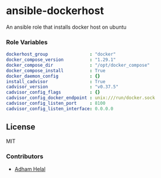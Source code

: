 ansible-dockerhost
===============

An ansible role that installs docker host on ubuntu

### Role Variables
```yaml
dockerhost_group                : "docker"
docker_compose_version          : "1.29.1"
docker_compose_dir              : "/opt/docker_compose"
docker_compose_install          : True
docker_daemon_config            : {}
install_cadvisor                : True
cadvisor_version                : "v0.37.5"
cadvisor_config_flags           : {}
cadvisor_config_docker_endpoint : unix:///run/docker.sock
cadvisor_config_listen_port     : 8100
cadvisor_config_listen_interface: 0.0.0.0
```

## License
MIT

### Contributors
* [Adham Helal](https://github.com/ahelal)
